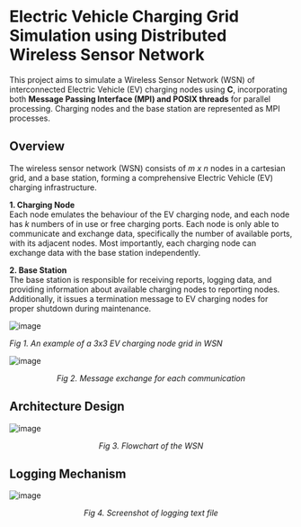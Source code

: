 <h1>Electric Vehicle Charging Grid Simulation using Distributed Wireless Sensor Network</h1>

This project aims to simulate a Wireless Sensor Network (WSN) of interconnected Electric Vehicle (EV) charging nodes using **C**, incorporating both **Message Passing Interface (MPI) and POSIX threads** for parallel processing. Charging nodes and the base station are represented as MPI processes.   

<h2>Overview</h2>
The wireless sensor network (WSN) consists of <em> m x n </em> nodes in a cartesian grid, and a base station, forming a comprehensive Electric Vehicle (EV) charging infrastructure.       
<br>        
      
**1. Charging Node**    
Each node emulates the behaviour of the EV charging node, and each node has <em> k </em> numbers of in use or free charging ports. Each node is only able to communicate and exchange data, specifically the number of available ports, with its adjacent nodes. Most importantly, each charging node can exchange data with the base station independently.    

**2. Base Station**   
The base station is responsible for receiving reports, logging data, and providing information about available charging nodes to reporting nodes. Additionally, it issues a termination message to EV charging nodes for proper shutdown during maintenance.

![image](https://github.com/leongyenni/ev-charging-grid/assets/75636975/b884fc26-5f26-4464-9168-e1b82d232df8)   
<p> <em>Fig 1. An example of a 3x3 EV charging node grid in WSN </em> </p>

![image](https://github.com/leongyenni/ev-charging-grid/assets/75636975/0fe11b3e-82c4-455b-8f1b-82dd08341d1d)    
<p align="center"> <em>Fig 2. Message exchange for each communication </em> </p>

<h2>Architecture Design</h2>

![image](https://github.com/leongyenni/ev-charging-grid/assets/75636975/f642e523-a5b4-4157-9c1d-9e36946b3a87)
<p align="center"> <em>Fig 3. Flowchart of the WSN </em> </p>


<h2>Logging Mechanism</h2>

![image](https://github.com/leongyenni/ev-charging-grid/assets/75636975/20f59f31-75d3-4b0f-b450-203ef730bbe7)   
<p align="center"> <em>Fig 4. Screenshot of logging text file </em> </p>


